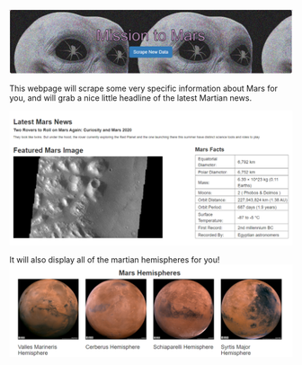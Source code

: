 
![lol](Resources/header.PNG)

This webpage will scrape some very specific information about Mars for you, and will grab a nice little headline of the latest Martian news. 

![lol](Resources/NewsAndFeature.PNG)

It will also display all of the martian hemispheres for you! 
![lol](Resources/hemis.PNG)

